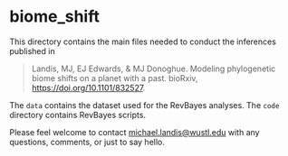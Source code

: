 # biome_shift

This directory contains the main files needed to conduct the inferences published in 
> Landis, MJ, EJ Edwards, & MJ Donoghue. Modeling phylogenetic biome shifts on a planet with a past. bioRxiv, https://doi.org/10.1101/832527.

The `data` contains the dataset used for the RevBayes analyses.
The `code` directory contains RevBayes scripts.

Please feel welcome to contact [michael.landis@wustl.edu](mailto:michael.landis@wustl.edu) with any questions, comments, or just to say hello.
